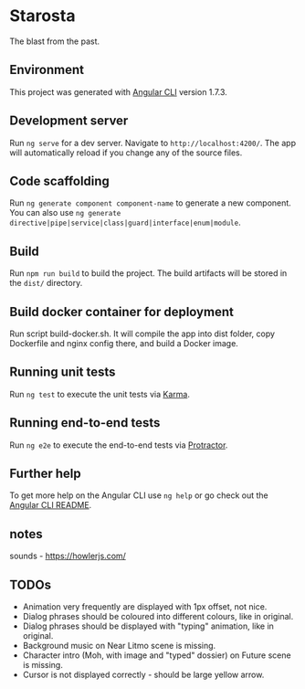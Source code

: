 # Starosta

The blast from the past.

## Environment

This project was generated with [Angular CLI](https://github.com/angular/angular-cli) version 1.7.3.

## Development server

Run `ng serve` for a dev server. Navigate to `http://localhost:4200/`. The app will automatically reload if you change any of the source files.

## Code scaffolding

Run `ng generate component component-name` to generate a new component. You can also use `ng generate directive|pipe|service|class|guard|interface|enum|module`.

## Build

Run `npm run build` to build the project. The build artifacts will be stored in the `dist/` directory.

## Build docker container for deployment

Run script build-docker.sh. It will compile the app into dist folder, copy Dockerfile and nginx config there, and build
a Docker image.

## Running unit tests

Run `ng test` to execute the unit tests via [Karma](https://karma-runner.github.io).

## Running end-to-end tests

Run `ng e2e` to execute the end-to-end tests via [Protractor](http://www.protractortest.org/).

## Further help

To get more help on the Angular CLI use `ng help` or go check out the [Angular CLI README](https://github.com/angular/angular-cli/blob/master/README.md).

## notes

sounds - https://howlerjs.com/

## TODOs

* Animation very frequently are displayed with 1px offset, not nice.
* Dialog phrases should be coloured into different colours, like in original.
* Dialog phrases should be displayed with "typing" animation, like in original.
* Background music on Near Litmo scene is missing.
* Character intro (Moh, with image and "typed" dossier) on Future scene is missing.
* Cursor is not displayed correctly - should be large yellow arrow.
